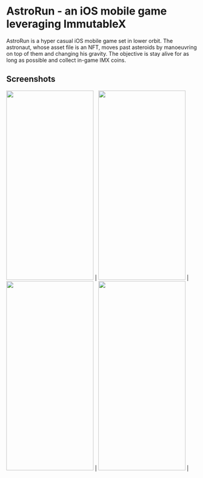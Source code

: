# AstroRun - an iOS mobile game leveraging ImmutableX

AstroRun is a hyper casual iOS mobile game set in lower orbit. The astronaut, whose asset file is an NFT, moves past asteroids by manoeuvring on top of them and changing his gravity. The objective is stay alive for as long as possible and collect in-game IMX coins.

## Screenshots
<img src="https://user-images.githubusercontent.com/22798773/218310049-431c4a44-9761-46a1-88f4-32c703e5de08.PNG" width="230" height="500"> | 
<img src="https://user-images.githubusercontent.com/22798773/218310076-a170ebee-9ae3-4b68-bb8e-fc443a5f5679.PNG" width="230" height="500"> |
<img src="https://user-images.githubusercontent.com/22798773/218310081-af1637a3-630b-4c08-91cf-6060a817a375.PNG" width="230" height="500"> |
<img src="https://user-images.githubusercontent.com/22798773/218310089-411e8f44-b1cc-4a72-b665-a3343995e688.PNG" width="230" height="500"> |
